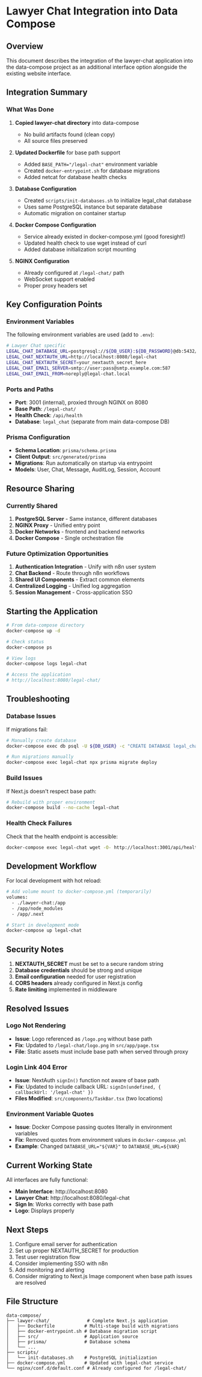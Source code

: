 # Lawyer Chat Integration into Data Compose

## Overview
This document describes the integration of the lawyer-chat application into the data-compose project as an additional interface option alongside the existing website interface.

## Integration Summary

### What Was Done

1. **Copied lawyer-chat directory** into data-compose
   - No build artifacts found (clean copy)
   - All source files preserved

2. **Updated Dockerfile** for base path support
   - Added `BASE_PATH="/legal-chat"` environment variable
   - Created `docker-entrypoint.sh` for database migrations
   - Added netcat for database health checks

3. **Database Configuration**
   - Created `scripts/init-databases.sh` to initialize legal_chat database
   - Uses same PostgreSQL instance but separate database
   - Automatic migration on container startup

4. **Docker Compose Configuration**
   - Service already existed in docker-compose.yml (good foresight!)
   - Updated health check to use wget instead of curl
   - Added database initialization script mounting

5. **NGINX Configuration**
   - Already configured at `/legal-chat/` path
   - WebSocket support enabled
   - Proper proxy headers set

## Key Configuration Points

### Environment Variables
The following environment variables are used (add to `.env`):

```bash
# Lawyer Chat specific
LEGAL_CHAT_DATABASE_URL=postgresql://${DB_USER}:${DB_PASSWORD}@db:5432/legal_chat
LEGAL_CHAT_NEXTAUTH_URL=http://localhost:8080/legal-chat
LEGAL_CHAT_NEXTAUTH_SECRET=your_nextauth_secret_here
LEGAL_CHAT_EMAIL_SERVER=smtp://user:pass@smtp.example.com:587
LEGAL_CHAT_EMAIL_FROM=noreply@legal-chat.local
```

### Ports and Paths
- **Port**: 3001 (internal), proxied through NGINX on 8080
- **Base Path**: `/legal-chat/`
- **Health Check**: `/api/health`
- **Database**: `legal_chat` (separate from main data-compose DB)

### Prisma Configuration
- **Schema Location**: `prisma/schema.prisma`
- **Client Output**: `src/generated/prisma`
- **Migrations**: Run automatically on startup via entrypoint
- **Models**: User, Chat, Message, AuditLog, Session, Account

## Resource Sharing

### Currently Shared
1. **PostgreSQL Server** - Same instance, different databases
2. **NGINX Proxy** - Unified entry point
3. **Docker Networks** - frontend and backend networks
4. **Docker Compose** - Single orchestration file

### Future Optimization Opportunities
1. **Authentication Integration** - Unify with n8n user system
2. **Chat Backend** - Route through n8n workflows
3. **Shared UI Components** - Extract common elements
4. **Centralized Logging** - Unified log aggregation
5. **Session Management** - Cross-application SSO

## Starting the Application

```bash
# From data-compose directory
docker-compose up -d

# Check status
docker-compose ps

# View logs
docker-compose logs legal-chat

# Access the application
# http://localhost:8080/legal-chat/
```

## Troubleshooting

### Database Issues
If migrations fail:
```bash
# Manually create database
docker-compose exec db psql -U ${DB_USER} -c "CREATE DATABASE legal_chat;"

# Run migrations manually
docker-compose exec legal-chat npx prisma migrate deploy
```

### Build Issues
If Next.js doesn't respect base path:
```bash
# Rebuild with proper environment
docker-compose build --no-cache legal-chat
```

### Health Check Failures
Check that the health endpoint is accessible:
```bash
docker-compose exec legal-chat wget -O- http://localhost:3001/api/health
```

## Development Workflow

For local development with hot reload:
```bash
# Add volume mount to docker-compose.yml (temporarily)
volumes:
  - ./lawyer-chat:/app
  - /app/node_modules
  - /app/.next

# Start in development mode
docker-compose up legal-chat
```

## Security Notes

1. **NEXTAUTH_SECRET** must be set to a secure random string
2. **Database credentials** should be strong and unique
3. **Email configuration** needed for user registration
4. **CORS headers** already configured in Next.js config
5. **Rate limiting** implemented in middleware

## Resolved Issues

### Logo Not Rendering
- **Issue**: Logo referenced as `/logo.png` without base path
- **Fix**: Updated to `/legal-chat/logo.png` in `src/app/page.tsx`
- **File**: Static assets must include base path when served through proxy

### Login Link 404 Error
- **Issue**: NextAuth `signIn()` function not aware of base path
- **Fix**: Updated to include callback URL: `signIn(undefined, { callbackUrl: '/legal-chat' })`
- **Files Modified**: `src/components/TaskBar.tsx` (two locations)

### Environment Variable Quotes
- **Issue**: Docker Compose passing quotes literally in environment variables
- **Fix**: Removed quotes from environment values in `docker-compose.yml`
- **Example**: Changed `DATABASE_URL="${VAR}"` to `DATABASE_URL=${VAR}`

## Current Working State

All interfaces are fully functional:
- **Main Interface**: http://localhost:8080
- **Lawyer Chat**: http://localhost:8080/legal-chat
- **Sign In**: Works correctly with base path
- **Logo**: Displays properly

## Next Steps

1. Configure email server for authentication
2. Set up proper NEXTAUTH_SECRET for production
3. Test user registration flow
4. Consider implementing SSO with n8n
5. Add monitoring and alerting
6. Consider migrating to Next.js Image component when base path issues are resolved

## File Structure
```
data-compose/
├── lawyer-chat/              # Complete Next.js application
│   ├── Dockerfile           # Multi-stage build with migrations
│   ├── docker-entrypoint.sh # Database migration script
│   ├── src/                 # Application source
│   ├── prisma/              # Database schema
│   └── ...
├── scripts/
│   └── init-databases.sh    # PostgreSQL initialization
├── docker-compose.yml       # Updated with legal-chat service
└── nginx/conf.d/default.conf # Already configured for /legal-chat/
```